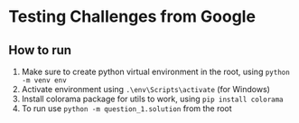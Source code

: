 # Testing Challenges from Google

## How to run
1. Make sure to create python virtual environment in the root, using `python -m venv env`
2. Activate environment using `.\env\Scripts\activate` (for Windows)
2. Install colorama package for utils to work, using `pip install colorama`
3. To run use `python -m question_1.solution` from the root